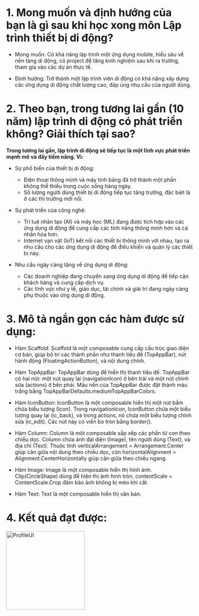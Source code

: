 # 1. Mong muốn và định hướng của bạn là gì sau khi học xong môn Lập trình thiết bị di động?
- Mong muốn: Có khả năng lập trình một ứng dụng mobile, hiểu sâu về nền tảng di động, có project để tăng kinh nghiệm sau khi ra trường, tham gia vào các dự án thực tế.
  
- Định hướng: Trở thành một lập trình viên di động có khả năng xây dựng các ứng dụng di động chất lượng cao, đáp úng nhu cầu của người dùng.

# 2. Theo bạn, trong tương lai gần (10 năm) lập trình di động có phát triển không? Giải thích tại sao?
**Trong tương lai gần, lập trình di động sẽ tiếp tục là một lĩnh vực phát triển mạnh mẽ và đầy tiềm năng. Vì:**
- Sự phổ biến của thiết bị di động:
	+ Điện thoại thông minh và máy tính bảng đã trở thành một phần không thể thiếu trong cuộc sống hàng ngày.
	+ Số lượng người dùng thiết bị di động tiếp tục tăng trưởng, đặc biệt là ở các thị trường mới nổi.

- Sự phát triển của công nghệ:
	+ Trí tuệ nhân tạo (AI) và máy học (ML) đang được tích hợp vào các ứng dụng di động để cung cấp các tính năng thông minh hơn và cá nhân hóa hơn.
	+ Internet vạn vật (IoT) kết nối các thiết bị thông minh với nhau, tạo ra nhu cầu cho các ứng dụng di động để điều khiển và quản lý các thiết bị này.

- Nhu cầu ngày càng tăng về ứng dụng di động:
	+ Các doanh nghiệp đang chuyển sang ứng dụng di động để tiếp cận khách hàng và cung cấp dịch vụ.
	+ Các lĩnh vực như y tế, giáo dục, tài chính và giải trí đang ngày càng phụ thuộc vào ứng dụng di động.

# 3. Mô tả ngắn gọn các hàm được sử dụng:
- Hàm Scaffold: Scaffold là một composable cung cấp cấu trúc giao diện cơ bản, giúp bố trí các thành phần như thanh tiêu đề (TopAppBar), nút hành động (FloatingActionButton), và nội dung chính.
  
- Hàm TopAppBar: TopAppBar dùng để hiển thị thanh tiêu đề. TopAppBar có hai nút: một nút quay lại (navigationIcon) ở bên trái và một nút chỉnh sửa (actions) ở bên phải. Màu nền của TopAppBar được đặt thành màu trắng bằng TopAppBarDefaults.mediumTopAppBarColors.
  
- Hàm IconButton: IconButton là một composable hiển thị một nút bấm chứa biểu tượng (Icon). Trong navigationIcon, IconButton chứa một biểu tượng quay lại (ic_back), và trong actions, nó chứa một biểu tượng chỉnh sửa (ic_edit). Các nút này có viền bo tròn bằng border().
  
- Hàm Column: Column là một composable sắp xếp các phần tử con theo chiều dọc. Column chứa ảnh đại diện (Image), tên người dùng (Text), và địa chỉ (Text). Thuộc tính verticalArrangement = Arrangement.Center giúp căn giữa nội dung theo chiều dọc, còn horizontalAlignment = Alignment.CenterHorizontally giúp căn giữa theo chiều ngang.
  
- Hàm Image: Image là một composable hiển thị hình ảnh. Clip(CircleShape) dùng để hiện thị ảnh hình tròn, contentScale = ContentScale.Crop đảm bảo ảnh không bị méo khi cắt.
  
- Hàm Text: Text là một composable hiển thị văn bản.

# 4. Kết quả đạt được:
<img width="212" alt="ProfileUI" src="https://github.com/user-attachments/assets/0299a1f4-1f82-463e-b8fe-5d6912775386" />

